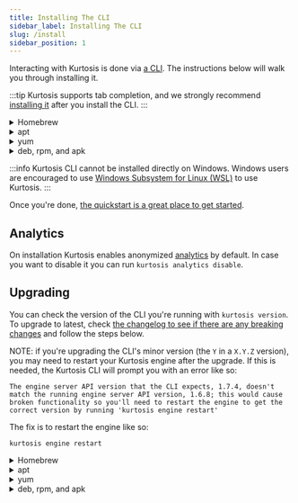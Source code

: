 ```yaml
---
title: Installing The CLI
sidebar_label: Installing The CLI
slug: /install
sidebar_position: 1
---
```


Interacting with Kurtosis is done via [a CLI](../reference/cli/cli.md). The instructions below will walk you through installing it.

:::tip
Kurtosis supports tab completion, and we strongly recommend [installing it][installing-tab-completion] after you install the CLI.
:::

<details>
<summary>Homebrew</summary>

```
brew install kurtosis-tech/tap/kurtosis-cli
```

NOTE: Homebrew might warn you that your Xcode is outdated, like so:

```
Error: Your Xcode (11.5) is too outdated.
Please update to Xcode 12.5 (or delete it).
```

[This is a Homebrew requirement](https://docs.brew.sh/Installation), and has nothing to do with Kurtosis (which ships as prebuilt binaries). To update your Xcode, run:

```
xcode-select --install
```
</details>

<details>
<summary>apt</summary>

```
echo "deb [trusted=yes] https://apt.fury.io/kurtosis-tech/ /" | sudo tee /etc/apt/sources.list.d/kurtosis.list
sudo apt update
sudo apt install kurtosis-cli
```
</details>

<details>
<summary>yum</summary>

```
echo '[kurtosis]
name=Kurtosis
baseurl=https://yum.fury.io/kurtosis-tech/
enabled=1
gpgcheck=0' | sudo tee /etc/yum.repos.d/kurtosis.repo
sudo yum install kurtosis-cli
```
</details>

<details>
<summary>deb, rpm, and apk</summary>

Download the appropriate artifact from [the release artifacts page][release-artifacts].
</details>

:::info
Kurtosis CLI cannot be installed directly on Windows. Windows users are encouraged to use [Windows Subsystem for Linux (WSL)][windows-susbsystem-for-linux] to use Kurtosis.
:::

Once you're done, [the quickstart is a great place to get started][quickstart].

Analytics
----------

On installation Kurtosis enables anonymized [analytics][metrics-philosophy] by default. In case you want to disable
it you can run `kurtosis analytics disable`.

Upgrading
---------
You can check the version of the CLI you're running with `kurtosis version`. To upgrade to latest, check [the changelog to see if there are any breaking changes][cli-changelog] and follow the steps below. 

NOTE: if you're upgrading the CLI's minor version (the `Y` in a `X.Y.Z` version), you may need to restart your Kurtosis engine after the upgrade. If this is needed, the Kurtosis CLI will prompt you with an error like so:
```
The engine server API version that the CLI expects, 1.7.4, doesn't match the running engine server API version, 1.6.8; this would cause broken functionality so you'll need to restart the engine to get the correct version by running 'kurtosis engine restart'
```
The fix is to restart the engine like so:
```
kurtosis engine restart
```

<details>
<summary>Homebrew</summary>

```
brew upgrade kurtosis-tech/tap/kurtosis-cli
```
</details>

<details>
<summary>apt</summary>

```
apt install --only-upgrade kurtosis-cli
```
</details>

<details>
<summary>yum</summary>

```
yum upgrade kurtosis-cli
```
</details>

<details>
<summary>deb, rpm, and apk</summary>

Download the appropriate artifact from [the release artifacts page][release-artifacts].
</details>

<!-------------------------- ONLY LINKS BELOW HERE ---------------------------->
[cli-changelog]: ../changelog.md
[metrics-philosophy]: ../explanations/metrics-philosophy.md
[quickstart]: ../quickstart.md
[installing-tab-completion]: ./adding-tab-completion.md

[release-artifacts]: https://github.com/kurtosis-tech/kurtosis-cli-release-artifacts/releases
[windows-susbsystem-for-linux]: https://learn.microsoft.com/en-us/windows/wsl/
